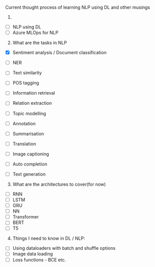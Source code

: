 Current thought process of learning NLP using DL and other musings

1. 
- [ ] NLP using DL
- [ ] Azure MLOps for NLP

2. What are the tasks in NLP

- [x] Sentiment analysis / Document classification
- [ ] NER
- [ ] Text similarity
- [ ] POS tagging
- [ ] Information retrieval
- [ ] Relation extraction
- [ ] Topic modelling
- [ ] Annotation
- [ ] Summarisation
- [ ] Translation
- [ ] Image captioning
- [ ] Auto completion
- [ ] Text generation


3. What are the architectures to cover(for now)

- [ ] RNN
- [ ] LSTM
- [ ] GRU
- [ ] NN
- [ ] Transformer
- [ ] BERT
- [ ] T5

4. Things I need to know in DL / NLP:

- [ ] Using dataloaders with batch and shuffle options
- [ ] Image data loading
- [ ] Loss functions - BCE etc.